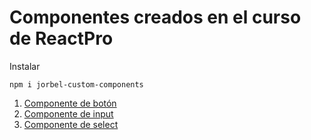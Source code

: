# Componentes creados en el curso de ReactPro

Instalar

```
npm i jorbel-custom-components
```
1. [Componente de botón](#boton)
2. [Componente de input](#input)
3. [Componente de select](#select)
